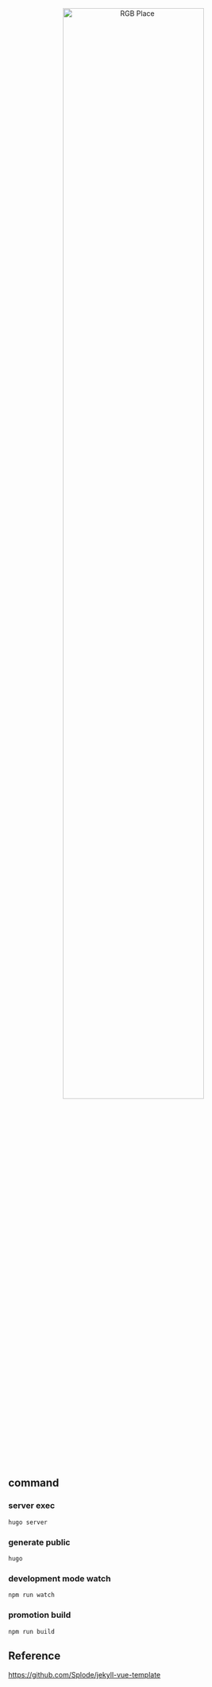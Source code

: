 <div align="center">
  <img alt="RGB Place" src="/assets/image/RGB_place.png" width="75%">
</div>

## command

### server exec
```
hugo server
```

### generate public
```
hugo
```

### development mode watch
```
npm run watch
```

### promotion build
```
npm run build
```


## Reference

<a href='https://github.com/Splode/jekyll-vue-template' target='_blank'>https://github.com/Splode/jekyll-vue-template</a>
